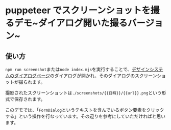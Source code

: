 # puppeteer でスクリーンショットを撮るデモ~ダイアログ開いた撮るバージョン~

## 使い方

`npm run screenshot`または`node index.mjs`を実行することで、[デザインシステムのダイアログページ](https://373cdb0--63d0ccabb5d2dd29825524ab.chromatic.com/iframe.html?id=dialog%EF%BC%88%E3%83%80%E3%82%A4%E3%82%A2%E3%83%AD%E3%82%B0%EF%BC%89-dialog--form-dialog&viewMode=story)のダイアログが開かれ、そのダイアログのスクリーンショットが撮られます。

撮影されたスクリーンショットは`./screenshots/{{日時}}/{{url}}.png`という形式で保存されます。

このデモでは、「`FormDialog`というテキストを含んでいるボタン要素をクリックする」という操作を行なっています。その辺りを参考にしていただければと思います。
